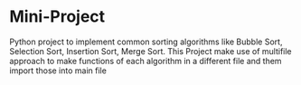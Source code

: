 # Mini-Project

Python project to implement common sorting algorithms like Bubble Sort, Selection Sort, Insertion Sort, Merge Sort.
This Project make use of multifile approach to make functions of each algorithm in a different file and them import those into main file
